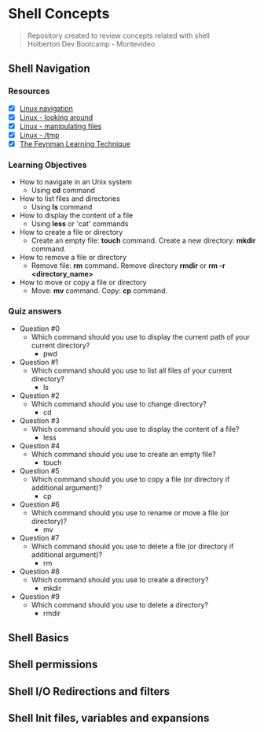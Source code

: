 # Shell Concepts
> Repository created to review concepts related with shell  <br>
Holberton Dev Bootcamp - Montevideo
## Shell Navigation
### Resources
- [x] [Linux navigation](http://linuxcommand.org/lc3_lts0020.php)
- [x] [Linux - looking around](http://linuxcommand.org/lc3_lts0030.php)
- [x] [Linux - manipulating files](http://linuxcommand.org/lc3_lts0050.php)
- [x] [Linux - /tmp](https://tldp.org/LDP/Linux-Filesystem-Hierarchy/html/tmp.html)
- [x] [The Feynman Learning Technique](https://fs.blog/feynman-learning-technique/) 
### Learning Objectives
* How to navigate in an Unix system
	- Using **cd** command
* How to list files and directories
	- Using **ls** command
* How to display the content of a file
	- Using **less** or 'cat' commands
* How to create a file or directory
	- Create an empty file: **touch** command. Create a new directory: **mkdir** command.
* How to remove a file or directory
	- Remove file: **rm** command. Remove directory **rmdir** or **rm -r <directory_name>**
* How to move or copy a file or directory
	- Move: **mv** command. Copy: **cp** command.
### Quiz answers
* Question #0
	- Which command should you use to display the current path of your current directory?
		- pwd
* Question #1
	- Which command should you use to list all files of your current directory?
		- ls
* Question #2
	- Which command should you use to change directory?
		- cd
* Question #3
	- Which command should you use to display the content of a file?
		- less
* Question #4
	- Which command should you use to create an empty file?
		- touch
* Question #5
	- Which command should you use to copy a file (or directory if additional argument)?
		- cp
* Question #6
	- Which command should you use to rename or move a file (or directory)?
		- mv
* Question #7
	- Which command should you use to delete a file (or directory if additional argument)?
		- rm
* Question #8
	- Which command should you use to create a directory?
		- mkdir
* Question #9
	- Which command should you use to delete a directory?
		- rmdir
## Shell Basics
## Shell permissions
## Shell I/O Redirections and filters
## Shell Init files, variables and expansions
